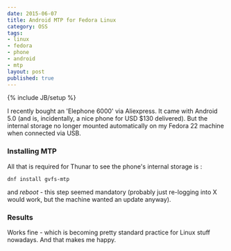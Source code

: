 ```yaml
---
date: 2015-06-07
title: Android MTP for Fedora Linux
category: OSS
tags:
- linux
- fedora
- phone
- android
- mtp
layout: post
published: true
---
```

{% include JB/setup %}

I recently bought an 'Elephone 6000' via Aliexpress.  It came with Android 5.0 
(and is, incidentally, a nice phone for USD $130 delivered).  But the internal
storage no longer mounted automatically on my Fedora 22 machine when connected via USB.

### Installing MTP

All that is required for Thunar to see the phone's internal storage is : 

```
dnf install gvfs-mtp
```

and *reboot* - this step seemed mandatory (probably just re-logging into X would work, but 
the machine wanted an update anyway).

### Results

Works fine - which is becoming pretty standard practice for Linux stuff nowadays.  And that 
makes me happy.
